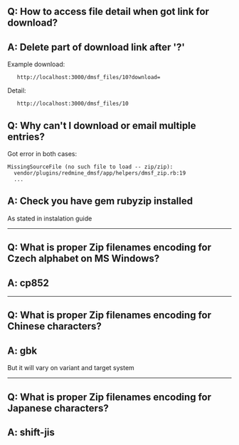 ## Q: How to access file detail when got link for download? ##

## A: Delete part of download link after '?' ##
Example download:
```
   http://localhost:3000/dmsf_files/10?download= 
```
Detail:
```
   http://localhost:3000/dmsf_files/10 
```

## Q: Why can't I download or email multiple entries? ##
Got error in both cases:
```
MissingSourceFile (no such file to load -- zip/zip):
  vendor/plugins/redmine_dmsf/app/helpers/dmsf_zip.rb:19
  ...
```

## A: Check you have gem rubyzip installed ##
As stated in instalation guide


---


## Q: What is proper Zip filenames encoding for Czech alphabet on MS Windows? ##

## A: cp852 ##


---


## Q: What is proper Zip filenames encoding for Chinese characters? ##

## A: gbk ##
But it will vary on variant and target system


---


## Q: What is proper Zip filenames encoding for Japanese characters? ##

## A: shift-jis ##